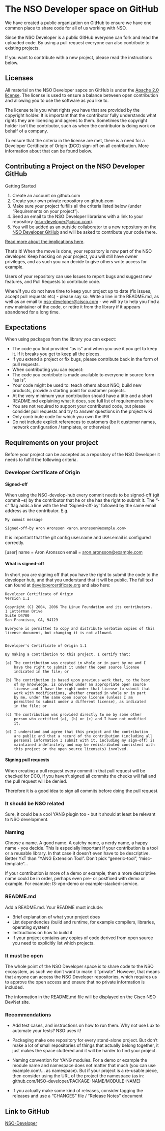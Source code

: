 # The NSO Developer space on GitHub

We have created a public organization on GitHub to ensure we have one common place to share code for all of us working with NSO. 

Since the NSO Developer is a public GitHub everyone can fork and read the uploaded code.
By using a pull request everyone can also contribute to existing projects. 

If you want to contribute with a new project, please read the instructions below.

## Licenses
All material on the NSO Developer sapce on GitHub is under the [Apache 2.0 license](https://github.com/NSO-developer/NSO-developer/blob/master/LICENSE). 
The license is used to ensure a balance between open contribution and allowing you to use the software as you like to.

The license tells you what rights you have that are provided by the copyright holder. It is important that the contributor fully understands what rights they are
licensing and agrees to them. Sometimes the copyright holder isn't the contributor, such as when the contributor is doing work on behalf of a company.

To ensure that the criteria in the license are met, there is a need for a Developer Certificate of Origin (DCO) sign-off on all contribution. 
More information about that can be found below.

## Contributing a Project on the NSO Developer GitHub
Getting Started
1.	Create an account on github.com
1.	Create your own private repository on github.com
1.	Make sure your project fulfills all the criteria listed below (under “Requirements on your project”).
1.	Send an email to the NSO Developer librarians with a link to your repository (nso-developer@cisco.com).
1.	You will be added as an outside collaborator to a new repository on the [NSO Developer GitHub](https://github.com/NSO-developer) and will be asked to contribute your code there.

[Read more about the implications here](https://help.github.com/enterprise/2.6/user/articles/about-repository-transfers/).

That’s it! When the move is done, your repository is now part of the NSO developer. Keep hacking on your project,
you will still have owner privileges, and as such you can decide to give others write access for example.

Users of your repository can use Issues to report bugs and suggest new features, and Pull Requests to contribute code.

When/if you do not have time to keep your project up to date (fix issues, accept pull requests etc) - please say so. Write a line in the README.md, as well as an email to nso-developer@cisco.com - we will try to help you find a new maintainer of the code, or retire it from the library if it appears abandoned for a long time.

## Expectations
When using packages from the library you can expect:

*	The code you find provided “as is” and when you use it you get to keep it. If it breaks you get to keep all the pieces.
*	If you extend a project or fix bugs, please contribute back in the form of pull requests.
*	When contributing you can expect:
*	The code you contribute is made available to everyone in source form “as is”.
*	Your code might be used to: teach others about NSO, build new products, provide a starting point for customer projects.
*	At the very minimum your contribution should have a title and a short README.md explaining what it does, see full list of requirements here
*	You are not required to support your contributed code, but please consider pull requests and try to answer questions in the project wiki
*	Only contribute code for which you own the IPR
*	Do not include explicit references to customers (be it customer names, network configuration / templates, or otherwise)

## Requirements on your project
Before your project can be accepted as a repository of the NSO Developer it needs to fulfill the following criteria.

### Developer Certificate of Origin
#### Signed-off
When using the NSO-develop-hub every commit needs to be signed-off (git commit –s) by the contributor that he or she has the right to submit it.
The “-s” flag adds a line with the text 'Signed-off-by' followed by the same email address as the contributor. E.g. 

```
My commit message

Signed-off-by Aron Aronsson <aron.aronsson@example.com>
```

It is important that the git config user.name and user.email is configured correctly.

[user]
        name = Aron Aronsson
        email = aron.aronsson@example.com

#### What is signed-off
In short you are signing off that you have the right to submit the code to the developer hub, and that you understand that it will be public. The full text can found at [developercertificate.org](www.developercertificate.org) and also here:
```
Developer Certificate of Origin
Version 1.1

Copyright (C) 2004, 2006 The Linux Foundation and its contributors.
1 Letterman Drive
Suite D4700
San Francisco, CA, 94129

Everyone is permitted to copy and distribute verbatim copies of this
license document, but changing it is not allowed.


Developer's Certificate of Origin 1.1

By making a contribution to this project, I certify that:

(a) The contribution was created in whole or in part by me and I
    have the right to submit it under the open source license
    indicated in the file; or

(b) The contribution is based upon previous work that, to the best
    of my knowledge, is covered under an appropriate open source
    license and I have the right under that license to submit that
    work with modifications, whether created in whole or in part
    by me, under the same open source license (unless I am
    permitted to submit under a different license), as indicated
    in the file; or

(c) The contribution was provided directly to me by some other
    person who certified (a), (b) or (c) and I have not modified
    it.

(d) I understand and agree that this project and the contribution
    are public and that a record of the contribution (including all
    personal information I submit with it, including my sign-off) is
    maintained indefinitely and may be redistributed consistent with
    this project or the open source license(s) involved.
```
#### Signing pull requests
When creating a pull request every commit in that pull request will be checked for DCO, if you haven’t signed all commits the checks will fail and the pull request will be denied.

Therefore it is a good idea to sign all commits before doing the pull request.

### It should be NSO related
Sure, it could be a cool YANG plugin too - but it should at least be relevant to NSO development.

### Naming
Choose a name. A good name. A catchy name, a nerdy name, a happy name - you decide. This is especially important if your contribution is a tool or a reusable library. In that case it doesn’t even have to be descriptive. Better YxT than “YANG Extension Tool”. Don’t pick “generic-tool”, “misc-template”…

If your contribution is more of a demo or example, then a more descriptive name could be in order, perhaps even pre- or postfixed with demo or example. For example: l3-vpn-demo or example-stacked-service.

### README.md
Add a README.md. Your README must include:
*	Brief explanation of what your project does
*	List dependencies (build and runtime, for example compilers, libraries, operating system)
*	Instructions on how to build it
*	If your project contains any copies of code derived from open source you need to explicitly list which projects.

### It must be open
The whole point of the NSO Developer space is to share code to the NSO ecosystem, as such we don’t want to make it “private”. However, that means that anyone can access the NSO Developer repositories, which requires us to approve the open access and ensure that no private information is included.

The information in the README.md file will be displayed on the Cisco NSO DevNet site.

### Recommendations
*	Add test cases, and instructions on how to run them. Why not use Lux to automate your tests? NSO uses it!

*	Packaging make one repository for every stand-alone project. But don’t make a lot of small repositories of things that actually belong together, it just makes the space cluttered and it will be harder to find your project.

*	Naming convention for YANG modules. For a demo or example the module name and namespace does not matter that much (you can use example.com/... as namespace). But if your project is a re-usable piece, then consider using the URL of the project the namespace (as in: github.com/NSO-developer/PACKAGE-NAME/MODULE-NAME)

*	If you actually make some kind of releases, consider tagging the releases and use a “CHANGES” file / “Release Notes” document

## Link to GitHub

[NSO-Developer](https://github.com/nso-developer) 
